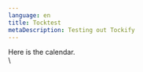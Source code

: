 ```yaml
---
language: en
title: Tocktest
metaDescription: Testing out Tockify
---
```

Here is the calendar.\
\
<div data-tockify-component="calendar" data-tockify-calendar="comebackkc"></div>
<script data-cfasync="false" data-tockify-script="embed" src="https://public.tockify.com/browser/embed.js"></script>